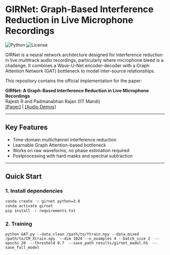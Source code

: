 # GIRNet: Graph-Based Interference Reduction in Live Microphone Recordings

![Python](https://img.shields.io/badge/python-3.8%2B-blue)
![License](https://img.shields.io/badge/license-MIT-green)

GIRNet is a neural network architecture designed for interference reduction in live multitrack audio recordings, particularly where microphone bleed is a challenge. It combines a Wave-U-Net encoder-decoder with a Graph Attention Network (GAT) bottleneck to model inter-source relationships.

This repository contains the official implementation for the paper:

**GIRNet: A Graph-Based Interference Reduction in Live Microphone Recordings**  
Rajesh R and Padmanabhan Rajan (IIT Mandi)  
[[Paper]](paper/GIRNET.pdf) | [[Audio Demos]](https://its-rajesh.github.io/rajesh/papers/girnet)

---

## Key Features

- Time-domain multichannel interference reduction
- Learnable Graph Attention-based bottleneck
- Works on raw waveforms, no phase estimation required
- Postprocessing with hard masks and spectral subtraction

---

## Quick Start

### 1. Install dependencies

```bash
conda create -n girnet python=3.8
conda activate girnet
pip install -r requirements.txt
```

### 2. Training

```
python GAT.py --data_clean /path/to/Ytrain.npy --data_mixed /path/to/CM_Xtrain.npy  --dim 1024 --n_examples 4 --batch_size 2  --epochs 20  --threshold 0.7  --save_path results/girnet_model.h5  --save_full_model
```

